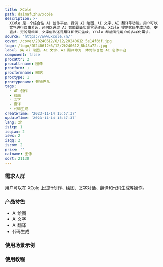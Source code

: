 ```yaml
---
title: XCole
path: daimafuzhu/xcole
description: >-
  XCole 是一个综合性 AI 创作平台，提供 AI 绘图、AI 文字、AI 翻译等功能。用户可以通过 AI 绘图功能将创意具象为图像，使用 AI
  文字进行自由对话，还可以通过 AI 智能翻译实现言语转译。XCole 提供代码生成功能，支持代码的生成、解释、优化和 bug
  查找。无论是绘画、文字创作还是翻译和代码生成，XCole 都能满足用户的多样化需求。
source: 'https://www.xcole.cn/'
cover: /cover/20240612/6/12/20240612_5e14f6df.jpg
logo: /logo/20240612/6/12/20240612_8b43a72b.jpg
label: 集 ai 绘图、AI 文字、AI 翻译等为一体的综合性 AI 创作平台
component: false
procattr: 2
procattrname: 图像
procform: 1
procformname: 网站
proctype: 1
proctypename: 普通产品
tags:
  - AI 创作
  - 绘画
  - 文字
  - 翻译
  - 代码生成
createTime: '2023-11-14 15:57:37'
updateTime: '2023-11-14 15:57:37'
lang: zh
isicp: 1
isqian: 2
iswx: 2
isqq: 2
iscom: 2
price: ''
catname: 图像
sort: 21130
---
```




### 需求人群
用户可以在 XCole 上进行创作、绘图、文字对话、翻译和代码生成等操作。

### 产品特色
- AI 绘图
- AI 文字
- AI 翻译
- 代码生成

### 使用场景示例


### 使用教程


  
